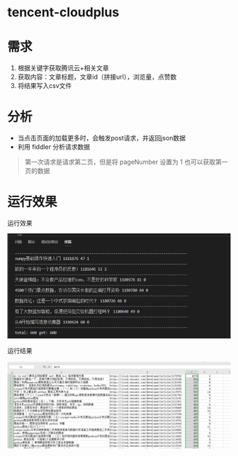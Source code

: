 # tencent-cloudplus

# 需求
1. 根据关键字获取腾讯云+相关文章
2. 获取内容：文章标题，文章id（拼接url），浏览量，点赞数
3. 将结果写入csv文件


# 分析

* 当点击页面的加载更多时，会触发post请求，并返回json数据
* 利用 fiddler 分析请求数据

> 第一次请求是请求第二页，但是将 pageNumber 设置为 1 也可以获取第一页的数据

# 运行效果

运行效果

![running](https://github.com/Locas-python/tencent-cloudplus/blob/master/runing.PNG?raw=true)

运行结果

![result](https://github.com/Locas-python/tencent-cloudplus/blob/master/result.PNG?raw=true)

